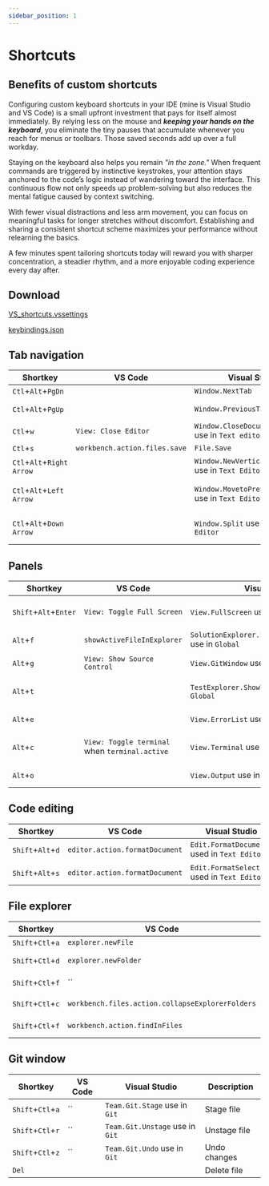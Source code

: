 ```yaml
---
sidebar_position: 1
---
```


# Shortcuts

## Benefits of custom shortcuts

Configuring custom keyboard shortcuts in your IDE (mine is Visual Studio and VS Code) is a small upfront investment that pays for itself almost immediately. By relying less on the mouse and ***keeping your hands on the keyboard***, you eliminate the tiny pauses that accumulate whenever you reach for menus or toolbars. Those saved seconds add up over a full workday.

Staying on the keyboard also helps you remain *"in the zone."* When frequent commands are triggered by instinctive keystrokes, your attention stays anchored to the code’s logic instead of wandering toward the interface. This continuous flow not only speeds up problem-solving but also reduces the mental fatigue caused by context switching.

With fewer visual distractions and less arm movement, you can focus on meaningful tasks for longer stretches without discomfort. Establishing and sharing a consistent shortcut scheme maximizes your performance without relearning the basics.

A few minutes spent tailoring shortcuts today will reward you with sharper concentration, a steadier rhythm, and a more enjoyable coding experience every day after.


## Download 

[VS_shortcuts.vssettings](pathname:///portfolio/files/VS_shortcuts.vssettings)

[keybindings.json](pathname:///portfolio/files/Users/AppData/Roaming/Code/User/keybindings.json)


## Tab navigation

| Shortkey            | VS Code | Visual Studio | Description |
| ------------------- | ------- | ------------- | ----------- |
| `Ctl`+`Alt`+`PgDn`  |                               | `Window.NextTab`     | Next tab     |
| `Ctl`+`Alt`+`PgUp`  |                               | `Window.PreviousTab` | Previous tab |
| `Ctl`+`w`           | `View: Close Editor`          | `Window.CloseDocumentWindow` use in `Text editor` | Close file |
| `Ctl`+`s`           | `workbench.action.files.save` | `File.Save`          | Save file    |
| `Ctl`+`Alt`+`Right Arrow`| | `Window.NewVerticalTabGroup` use in `Text Editor`  | New Tab group |
| `Ctl`+`Alt`+`Left Arrow` | | `Window.MovetoPreviousTabGroup` use in `Text Editor` | Move to previous tab group |
| `Ctl`+`Alt`+`Down Arrow` | | `Window.Split` use in `Text Editor` | Move to previous tab group |

## Panels

| Shortkey              | VS Code | Visual Studio | Description |
| --------------------- | ------- | ------------- | ----------- |
| `Shift`+`Alt`+`Enter` | `View: Toggle Full Screen`  | `View.FullScreen` use in `Global`               | Hide all panels (full screen) |
| `Alt`+`f`             | `showActiveFileInExplorer`  | `SolutionExplorer.SyncWithActiveDocument` use in `Global` | Show current file   |
| `Alt`+`g`             | `View: Show Source Control` | `View.GitWindow` use in `Global`                | Show git window               |
| `Alt`+`t`             |                             | `TestExplorer.ShowTestExplorer` use in `Global` | Show test results window      |
| `Alt`+`e`             |                             | `View.ErrorList` use in `Global`                | Error list window             |
| `Alt`+`c`             | `View: Toggle terminal` when `terminal.active` | `View.Terminal` use in `Global`                 | Console (terminal) window     |
| `Alt`+`o`             |                             | `View.Output` use in `Global`                   | Output window                 |


## Code editing

| Shortkey              | VS Code | Visual Studio | Description |
| --------------------- | ------- | ------------- | ----------- |
| `Shift`+`Alt`+`d`     | `editor.action.formatDocument` | `Edit.FormatDocument` used in `Text Editor` | Format document |
| `Shift`+`Alt`+`s`     | `editor.action.formatDocument` | `Edit.FormatSelection` used in `Text Editor` | Format document |


## File explorer

| Shortkey            | VS Code | Visual Studio | Description |
| ------------------- | ------- | ------------- | ----------- |
| `Shift`+`Ctl`+`a`   | `explorer.newFile` | `Project.AddNewItem` | New file |
| `Shift`+`Ctl`+`d`   | `explorer.newFolder` | `Project.NewFolder` use in `Solution Explorer` | New directory |
| `Shift`+`Ctl`+`f`   | `` | `Window.SolutionExplorerSearch` use in `Solution Explorer` | Find file |
| `Shift`+`Ctl`+`c`   | `workbench.files.action.collapseExplorerFolders` | `SolutionExplorer.CollapseAll` use `Solution Explorer`  | Collapse All |
| `Shift`+`Ctl`+`f`   | `workbench.action.findInFiles` | `Edit.FindInFiles` | Find text in files |

## Git window

| Shortkey            | VS Code | Visual Studio | Description |
| ------------------- | ------- | ------------- | ----------- |
| `Shift`+`Ctl`+`a`   | `` | `Team.Git.Stage` use in `Git`   | Stage file   |
| `Shift`+`Ctl`+`r`   | `` | `Team.Git.Unstage` use in `Git` | Unstage file |
| `Shift`+`Ctl`+`z`   | `` | `Team.Git.Undo` use in `Git`    | Undo changes |
| `Del`               |    |                                 | Delete file  |


